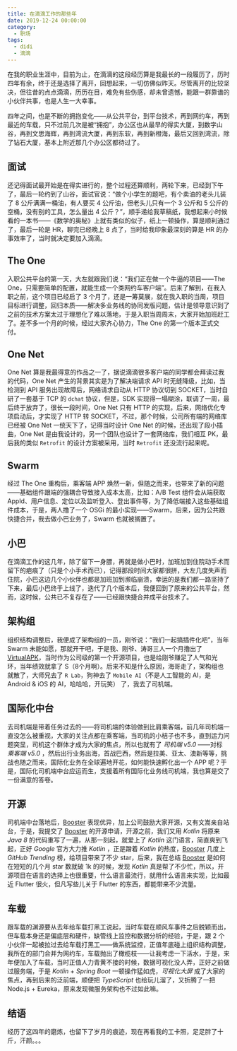 ```yaml
---
title: 在滴滴工作的那些年
date: 2019-12-24 00:00:00
category:
  - 职场
tags:
  - didi
  - 滴滴
---
```


在我的职业生涯中，目前为止，在滴滴的这段经历算是我最长的一段履历了，历时四年有余，终于还是选择了离开，回想起来，一切仿佛似昨天。尽管离开的比较坚决，但往昔的点点滴滴，历历在目，难免有些伤感，却未曾遗憾，能跟一群靠谱的小伙伴共事，也是人生一大幸事。

四年之间，也是不断的拥抱变化——从公共平台，到平台技术，再到网约车，再到最近的车载，只不过前几次是被“拥抱”，办公区也从最早的得实大厦，到数字山谷，再到文思海辉，再到湾流大厦，再到东软，再到新橙海，最后又回到湾流，除了钻石大厦，基本上附近那几个办公区都待过了。

## 面试

还记得面试最开始是在得实进行的，整个过程还算顺利，两轮下来，已经到下午了，最后一轮约到了山谷，面试官说：“做个小学生的题吧，有个卖油的老头儿装了 8 公斤满满一桶油，有人要买 4 公斤油，但老头儿只有一个 3 公斤和 5 公斤的空桶，没有别的工具，怎么量出 4 公斤？”，顺手递给我草稿纸，我想起来小时候看的一本书——《数学的奥秘》上就有类似的似子，纸上一顿操作，算是顺利通过了，最后一轮是 HR，聊完已经晚上 8 点了，当时给我印象最深刻的算是 HR 的办事效率了，当时就决定要加入滴滴。

## The One

入职公共平台的第一天，大左就跟我们说：“我们正在做一个牛逼的项目——The One，只需要简单的配置，就能生成一个类网约车客户端”。后来了解到，在我入职之前，这个项目已经启了 3 个月了，还是一筹莫展，就在我入职的当周，项目目标进行调整，回归本质——解决多业务线的协同发版问题，估计是领导意识到了之前的技术方案太过于理想化了难以落地，于是入职当周周末，大家开始加班赶工了。差不多一个月的时候，经过大家齐心协力，The One 的第一个版本正式交付。

## One Net

One Net 算是我最得意的作品之一了，据说滴滴很多客户端的同学都会拜读过我的代码，One Net 产生的背景其实是为了解决端请求 API 时无缝降级，比如，当检测到 API 服务出现故障后，网络请求自动从 HTTP 协议切到 SOCKET，当时自研了一套基于 TCP 的 `dchat` 协议，但是，SDK 实现得一塌糊涂，联调了一周，最后终于放弃了，很长一段时间，One Net 只有 HTTP 的实现，后来，网络优化专项启动后，才实现了 HTTP 转 SOCKET，不过，那个时候，公司所有端的网络库已经被 One Net 一统天下了，记得当时设计 One Net 的时候，还出现了段小插曲，One Net 是由我设计的，另一个团队也设计了一套网络库，我们相互 PK，最后我的类似 `Retrofit` 的设计方案被采用，当时 `Retrofit` 还没流行起来呢。

## Swarm

经过 The One 重构后，乘客端 APP 焕然一新，但随之而来，也带来了新的问题——基础组件跟端的强耦合导致接入成本太高，比如：A/B Test 组件会从端获取 AppId、用户信息、定位以及监听登入、登出事件等，为了降低端接入这些基础组件成本，于是，两人撸了一个 OSGi 的最小实现——Swarm，后来，因为公共跟快捷合并，我去做小巴业务了，Swarm 也就被搁置了。

## 小巴

在滴滴工作的这几年，除了留下一身膘，再就是做小巴时，加班加到住院动手术而留下的疤痕了（只是个小手术而已），记得那段时间大家都很拼，大左几度失声而住院，小巴这边几个小伙伴也都是加班加到濒临崩溃，幸运的是我们都一路坚持了下来，最后小巴终于上线了，迭代了几个版本后，我便回到了原来的公共平台，然而，这时候，公共已不复存在了——已经跟快捷合并成平台技术了。

## 架构组

组织结构调整后，我便成了架构组的一员，刚爷说：“我们一起搞插件化吧”，当年 Swarm 未能如愿，那就开干吧，于是我、刚爷、涛哥三人一个月撸出了 [VirtualAPK](https://github.com/didi/VirtualAPK)，当时作为公司级的第一个开源项目，也是给刚爷赚足了人气和光环，当年绩效就拿了 S（8个月啊）。后来不知是什么原因，海哥走了，架构组也就散了，大师兄去了 `R Lab`，狗神去了 `Mobile AI`（不是人工智能的 AI，是 Android & iOS 的 AI，哈哈哈，开玩笑） 了，我去了司机端。

## 国际化中台

去司机端是带着任务过去的——将司机端的体验做到比肩乘客端，前几年司机端一直没怎么被重视，大家的关注点都在乘客端，当司机的小桔子也不多，直到运力问题突显，司机这个群体才成为大家的焦点，所以也就有了 *司机端 v5.0* ——对标 *乘客端 v5.0* ，然后出行业务出海，首战巴西，然后是拉美、亚太、澳新等等，挑战也随之而来，国际化业务在全球遍地开花，如何能快速孵化出一个 APP 呢？于是，国际化司机端中台应运而生，支援着所有国际化业务线司机端，我也算是交了一份满意的答卷。

## 开源

司机端中台落地后，[Booster](https://github.com/didi/booster) 表现优异，加上公司鼓励大家开源，又有文嵩亲自站台，于是，我提交了 [Booster](https://github.com/didi/booster) 的开源申请，开源之前，我们又用 *Kotlin* 将原来 *Java 8* 的代码重写了一遍，从那一刻起，就爱上了 *Kotlin* 这门语言，简直爽到飞起，正好 *Google* 官方大力推 *Kotlin* ，正是蹭着 *Kotlin* 的热度，[Booster](https://github.com/didi/booster) 几度上 *GitHub Trending* 榜，给项目带来了不少 star，后来，我在总结 [Booster](https://github.com/didi/booster) 是如何在短短的几个月 star 数就破 1k 的时候，发现 *Kotlin* 真是帮了不少忙，所以，开源项目在语言的选择上也很重要，什么语言最流行，就用什么语言来实现，比如最近 Flutter 很火，但凡写些儿关于 Flutter 的东西，都能带来不少流量。

## 车载

跟车载的渊源要从去年给车载打黑工说起，当时车载在顺风车事件之后脱颖而出，但车载本身还是偏底层和硬件，缺管线上监控和数据分析的经验，于是，跟 2 个小伙伴一起被拉过去给车载打黑工——做系统监控，正值年底碰上组织结构调整，我所在的部门合并为网约车，车载抛出了橄榄枝——让我考虑一下活水，于是，来年便加入了车载，当时正值人力青黄不接的时候，数据可视化没人弄，正好之前做过服务端，于是 *Kotlin* + *Spring Boot* 一顿操作猛如虎，*可视化大屏* 成了大家的焦点，再到后来的泛前端，顺便把 *TypeScript* 也给玩儿溜了，又折腾了一把 Node.js + Eureka，原来发现微服务架构也不过如此嘛。

## 结语

经历了这四年的磨炼，也留下了岁月的痕迹，现在再看我的工卡照，足足胖了十斤，汗颜。。。

